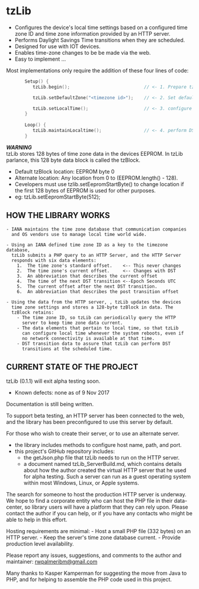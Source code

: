 # tzLib


- Configures the device's local time settings based on a configured time zone ID and time zone information provided by an HTTP server.
- Performs Daylight Savings Time transitions when they are scheduled.
- Designed for use with IOT devices.
- Enables time-zone changes to be be made via the web.
- Easy to implement ...

Most implementations only require the addition of these four lines of code:
```cpp		
	   Setup() {
	      tzLib.begin();                         	// <- 1. Prepare tzLib to run

	      tzLib.setDefaultZone("<timezone id>"); 	// <- 2. Set default timezone

	      tzLib.setLocalTime();                  	// <- 3. configure local time   
	   }
		   
	   Loop() {
	      tzLib.maintainLocaltime();          		// <- 4. perform DST transitions & keeps time zone data current.
	   }
```
**_WARNING_**  
tzLib stores 128 bytes of time zone data in the devices EEPROM. In tzLib parlance, this 128 byte data block is called the tzBlock.
- 	Default tzBlock location:  EEPROM byte 0
- 	Alternate location:  Any location from 0 to (EEPROM.length() - 128).
- 	Cevelopers must use tzlib.setEepromStartByte() to change location if the first 128 bytes of EEPROM is used for other purposes. 
-	eg: tzLib.setEepromStartByte(512);



## HOW THE LIBRARY WORKS 

	- IANA maintains the time zone database that communication companies
	  and OS vendors use to manage local time world wide. 

	- Using an IANA defined time zone ID as a key to the timezone database,
	  tzLib submits a PHP query to an HTTP Server, and the HTTP Server
	  responds with six data elements:
		1.  The time zone's standard offset. 	<-- This never changes
		2.  The time zone's current offset. 	<-- Changes with DST
		3.  An abbreviation that describes the current offset
		4.  The time of the next DST transition	<--Epoch Seconds UTC
		5.  The current offset after the next DST transition.
		6.  An abbreviation that describes the post transition offset

	- Using the data from the HTTP server, , tzLib updates the devices
	  time zone settings and stores a 128-byte tzBlock in data. The 
	  tzBlock retains:
		- The time zone ID, so tzLib can periodically query the HTTP
		  server to keep time zone data current.
		- The data elements that pertain to local time, so that tzLib
		  can configure local time whenever the system reboots, even if
		  no network connectivity is available at that time.
		- DST transition data to assure that tzLib can perform DST
		  transitions at the scheduled time. 
		


## CURRENT STATE OF THE PROJECT

tzLib (0.1.1) will exit alpha testing soon.
-	Known defects: none as of 9 Nov 2017
	
Documentation is still being written.
	
To support beta testing, an HTTP server has been connected to the  web, and the library has been preconfigured to use this server by default. 
		
For those who wish to create their server, or to use an alternate server. 
- the library includes methods to configure host name, path, and port.
- this project's GitHub repository includes:
	- the getJson.php file that tzLib needs to run on the HTTP server.
	- a document named tzLib_ServerBuild.md,  which contains details about how the author created the virtual HTTP server that he used for alpha testing. Such a server can run as a guest operating system within most Windows, Linux, or Apple systems. 

The search for someone to host the production HTTP server is underway.  We hope to find a corporate entity who can host the PHP file in their data-center, so library users will have a platform that they can rely upon. Please contact the author if you can help, or if you have any contacts who might be able to help in this effort. 
		
Hosting requirements are minimal: 
	- Host a small PHP file (332 bytes) on an HTTP server.
	- Keep the server's time zone database current.
	- Provide production level availability.
		
Please report any issues, suggestions, and comments to the author and maintainer: rwpalmeribm@gmail.com
	   

Many thanks to Kasper Kamperman for suggesting the move from Java to PHP,
and for helping to assemble the PHP code used in this project.





